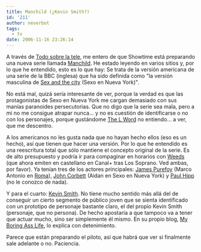 ```yaml
---
title: Manchild (¿Kevin Smith?)
id: '211'
author: neverbot
tags:
  - tv
date: 2006-11-16 23:26:14
---
```


A través de [Todo sobre la tele](http://blogs.ya.com/todosobrelatele/200611.htm#220), me entero de que Showtime está preparando una nueva serie llamada [Manchild](http://www.imdb.com/title/tt0496638/). He estado leyendo en varios sitios y, por lo que he entendido, esto es lo que hay: Se trata de la versión americana de una serie de la BBC (inglesa) que ha sido definida como "la versión masculina de [Sex and the city](http://www.imdb.com/title/tt0159206/) (Sexo en Nueva York)".

No está mal, quizá sería interesante de ver, porque la verdad es que las protagonistas de Sexo en Nueva York me cargan demasiado con sus manías paranoides persecutorias. Que no digo que la serie sea mala, pero a mi no me consigue atrapar nunca... y no es cuestión de identificarse o no con los personajes, porque gustándome [The L Word](http://www.imdb.com/title/tt0330251/) no entiendo... a ver, que me descentro.

A los americanos no les gusta nada que no hayan hecho ellos (eso es un hecho), así que tienen que hacer una versión. Por lo que he entendido es una reescritura total que sólo mantiene el concepto original de la serie. Es de alto presupuesto y podría ir para compaginar en horarios con [Weeds](http://www.imdb.com/title/tt0439100/) (que ahora emiten en castellano en Canal+ tras Los Soprano. Ved ambas, por favor). Ya tenían tres de los actores principales: [James Purefoy](http://www.imdb.com/name/nm0700856/) (Marco Antonio en [Roma](http://www.imdb.com/title/tt0384766/)), [John Corbett](http://www.imdb.com/name/nm0179173/) (Aidan en Sexo en Nueva York) y [Paul Hipp](http://www.imdb.com/name/nm0004272/) (no le conozco de nada).

Y para el cuarto: [Kevin Smith](http://www.imdb.com/name/nm0003620/). No tiene mucho sentido más allá del de conseguir un cierto segmento de público joven que se sienta identificado con un prototipo de personaje bastante claro, el del propio Kevin Smith (personaje, que no persona). De hecho apostaría a que tampoco va a tener que actuar mucho, sino ser simplemente él mismo. En su propio blog, [My Boring Ass Life](http://silentbobspeaks.com/?p=286), lo explica con detenimiento.

Parece que están preparando el piloto, así que habrá que ver si finalmente sale adelante o no. Paciencia.
